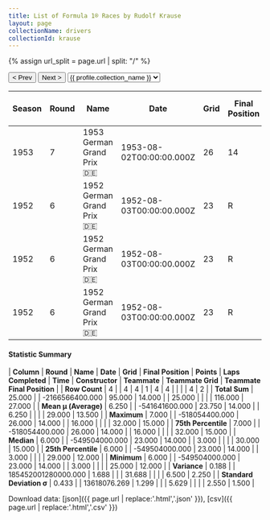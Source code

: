 ```yaml
---
title: List of Formula 1® Races by Rudolf Krause
layout: page
collectionName: drivers
collectionId: krause
---
```


{% assign url_split = page.url | split: "/" %}
<div id="collection-navigation">
<button onclick="selector.options[selector.selectedIndex-1].value && (window.location = selector.options[selector.selectedIndex-1].value);">&lt; Prev</button>
<button onclick="selector.options[selector.selectedIndex+1].value && (window.location = selector.options[selector.selectedIndex+1].value);">Next &gt;</button>
<select id="selector" onchange="this.options[this.selectedIndex].value && (window.location = this.options[this.selectedIndex].value);">
  {% for collectionId in site.data[page.collectionName].refs %}
    {% if collectionId == page.collectionId %}
      {% assign selected = "selected" %}
    {% else %}
      {% assign selected = "" %}
    {% endif %}
    {% assign profile = site.data[page.collectionName][collectionId].profile %}
    <option value="/f1/{{ page.collectionName }}/{{ collectionId }}/{{ url_split[4] }}" {{ selected }}>{{ profile.collection_name }}</option>
  {% endfor %}
</select>
</div>

| Season | Round | Name | Date | Grid | Final Position | Points | Laps Completed | Time | Constructor | Teammate | Teammate Grid | Teammate Final Position |
|--|--|--|--|--|--|--|--|--|--|--|--|--|
| 1953 | 7 | 1953 German Grand Prix 🇩🇪 | 1953-08-02T00:00:00.000Z | 26 | 14 | 0.0 | 16 |   | BMW 🇩🇪 | [Ernst Klodwig 🇩🇪](/f1/drivers/klodwig) | 32 | 15 |
| 1952 | 6 | 1952 German Grand Prix 🇩🇪 | 1952-08-03T00:00:00.000Z | 23 | R | 0.0 | 3 |   | BMW 🇩🇪 | [Ernst Klodwig 🇩🇪](/f1/drivers/klodwig) | 29 | 12 |
| 1952 | 6 | 1952 German Grand Prix 🇩🇪 | 1952-08-03T00:00:00.000Z | 23 | R | 0.0 | 3 |   | BMW 🇩🇪 | [Marcel Balsa 🇫🇷](/f1/drivers/balsa) | 25 | R |
| 1952 | 6 | 1952 German Grand Prix 🇩🇪 | 1952-08-03T00:00:00.000Z | 23 | R | 0.0 | 3 |   | BMW 🇩🇪 | [Günther Bechem 🇩🇪](/f1/drivers/bechem) | 30 | R |

#### Statistic Summary

| **Column** | **Round** | **Name** | **Date** | **Grid** | **Final Position** | **Points** | **Laps Completed** | **Time** | **Constructor** | **Teammate** | **Teammate Grid** | **Teammate Final Position** |
| **Row Count** | 4 |  | 4 | 4 | 1 | 4 | 4 |  |  |  | 4 | 2 |
| **Total Sum** | 25.000 |  | -2166566400.000 | 95.000 | 14.000 |  | 25.000 |  |  |  | 116.000 | 27.000 |
| **Mean μ (Average)** | 6.250 |  | -541641600.000 | 23.750 | 14.000 |  | 6.250 |  |  |  | 29.000 | 13.500 |
| **Maximum** | 7.000 |  | -518054400.000 | 26.000 | 14.000 |  | 16.000 |  |  |  | 32.000 | 15.000 |
| **75th Percentile** | 7.000 |  | -518054400.000 | 26.000 | 14.000 |  | 16.000 |  |  |  | 32.000 | 15.000 |
| **Median** | 6.000 |  | -549504000.000 | 23.000 | 14.000 |  | 3.000 |  |  |  | 30.000 | 15.000 |
| **25th Percentile** | 6.000 |  | -549504000.000 | 23.000 | 14.000 |  | 3.000 |  |  |  | 29.000 | 12.000 |
| **Minimum** | 6.000 |  | -549504000.000 | 23.000 | 14.000 |  | 3.000 |  |  |  | 25.000 | 12.000 |
| **Variance** | 0.188 |  | 185452001280000.000 | 1.688 |  |  | 31.688 |  |  |  | 6.500 | 2.250 |
| **Standard Deviation σ** | 0.433 |  | 13618076.269 | 1.299 |  |  | 5.629 |  |  |  | 2.550 | 1.500 |

Download data: [json]({{ page.url | replace:'.html','.json' }}), [csv]({{ page.url | replace:'.html','.csv' }})
